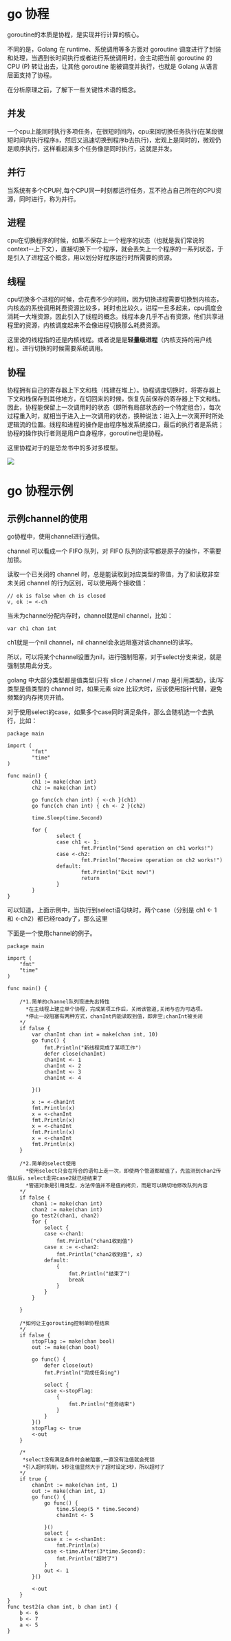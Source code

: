 # go 协程 #

goroutine的本质是协程，是实现并行计算的核心。

不同的是，Golang 在 runtime、系统调用等多方面对 goroutine 调度进行了封装和处理，当遇到长时间执行或者进行系统调用时，会主动把当前 goroutine 的CPU (P) 转让出去，让其他 goroutine 能被调度并执行，也就是 Golang 从语言层面支持了协程。


在分析原理之前，了解下一些关键性术语的概念。

## 并发 ##

一个cpu上能同时执行多项任务，在很短时间内，cpu来回切换任务执行(在某段很短时间内执行程序a，然后又迅速切换到程序b去执行)，宏观上是同时的，微观仍是顺序执行，这样看起来多个任务像是同时执行，这就是并发。

## 并行 ##

当系统有多个CPU时,每个CPU同一时刻都运行任务，互不抢占自己所在的CPU资源，同时进行，称为并行。

## 进程 ##
cpu在切换程序的时候，如果不保存上一个程序的状态（也就是我们常说的context--上下文），直接切换下一个程序，就会丢失上一个程序的一系列状态，于是引入了进程这个概念，用以划分好程序运行时所需要的资源。

## 线程 ##

cpu切换多个进程的时候，会花费不少的时间，因为切换进程需要切换到内核态，内核态的系统调用耗费资源比较多，耗时也比较久，进程一旦多起来，cpu调度会消耗一大堆资源，因此引入了线程的概念。线程本身几乎不占有资源，他们共享进程里的资源，内核调度起来不会像进程切换那么耗费资源。

这里说的线程指的还是内核线程。或者说是是**轻量级进程**（内核支持的用户线程）。进行切换的时候需要系统调用。

## 协程 ##

协程拥有自己的寄存器上下文和栈（栈建在堆上）。协程调度切换时，将寄存器上下文和栈保存到其他地方，在切回来的时候，恢复先前保存的寄存器上下文和栈。因此，协程能保留上一次调用时的状态（即所有局部状态的一个特定组合），每次过程重入时，就相当于进入上一次调用的状态，换种说法：进入上一次离开时所处逻辑流的位置。线程和进程的操作是由程序触发系统接口，最后的执行者是系统；协程的操作执行者则是用户自身程序，goroutine也是协程。

这里协程对于的是恐龙书中的多对多模型。

![](https://raw.githubusercontent.com/ernest-dzf/docs/master/pic/lwp2.JPG)

# go 协程示例

## 示例channel的使用

go协程中，使用channel进行通信。

channel 可以看成一个 FIFO 队列，对 FIFO 队列的读写都是原子的操作，不需要加锁。

读取一个已关闭的 channel 时，总是能读取到对应类型的零值，为了和读取非空未关闭 channel 的行为区别，可以使用两个接收值：

	// ok is false when ch is closed
	v, ok := <-ch


当未为channel分配内存时，channel就是nil channel，比如：

	var ch1 chan int

ch1就是一个nil channel，nil channel会永远阻塞对该channel的读写。

所以，可以将某个channel设置为nil，进行强制阻塞，对于select分支来说，就是强制禁用此分支。

golang 中大部分类型都是值类型(只有 slice / channel / map 是引用类型)，读/写类型是值类型的 channel 时，如果元素 size 比较大时，应该使用指针代替，避免频繁的内存拷贝开销。

对于使用select的case，如果多个case同时满足条件，那么会随机选一个去执行，比如：

	package main
	
	import (
	        "fmt"
	        "time"
	)
	
	func main() {
	        ch1 := make(chan int)
	        ch2 := make(chan int)
	
	        go func(ch chan int) { <-ch }(ch1)
	        go func(ch chan int) { ch <- 2 }(ch2)
	
	        time.Sleep(time.Second)
	
	        for {
	                select {
	                case ch1 <- 1:
	                        fmt.Println("Send operation on ch1 works!")
	                case <-ch2:
	                        fmt.Println("Receive operation on ch2 works!")
	                default:
	                        fmt.Println("Exit now!")
	                        return
	                }
	        }
	}
	
可以知道，上面示例中，当执行到select语句块时，两个case（分别是 ch1 <- 1 和 <-ch2）都已经ready了，那么这里

下面是一个使用channel的例子。

	package main
	
	import (
	    "fmt"
	    "time"
	)
	
	func main() {
	
	    /*1.简单的channel队列现进先出特性
	      *在主线程上建立单个协程，完成某项工作后，关闭该管道,关闭与否为可选项。
	      *停止一段阻塞有两种方式，chanInt内能读取到值，即非空;chanInt被关闭
	    */
	    if false {
	        var chanInt chan int = make(chan int, 10)
	        go func() {
	            fmt.Println("新线程完成了某项工作")
	            defer close(chanInt)
	            chanInt <- 1
	            chanInt <- 2
	            chanInt <- 3
	            chanInt <- 4
	
	        }()
	
	        x := <-chanInt
	        fmt.Println(x)
	        x = <-chanInt
	        fmt.Println(x)
	        x = <-chanInt
	        fmt.Println(x)
	        x = <-chanInt
	        fmt.Println(x)
	    }
	
	    /*2.简单的select使用
	      *使用select只会在符合的语句上走一次，即使两个管道都赋值了，先监测到chan2传值以后，select走完case2就已经结束了
	      *管道对象是引用类型，方法传值并不是值的拷贝，而是可以确切地修改队列内容
	    */
	    if false {
	        chan1 := make(chan int)
	        chan2 := make(chan int)
	        go test2(chan1, chan2)
	        for {
	            select {
	            case <-chan1:
	                fmt.Println("chan1收到值")
	            case x := <-chan2:
	                fmt.Println("chan2收到值", x)
	            default:
	                {
	                    fmt.Println("结束了")
	                    break
	                }
	            }
	        }
	
	    }
	
	    /*如何让主gorouting控制单协程结束
	    */
	    if false {
	        stopFlag := make(chan bool)
	        out := make(chan bool)
	
	        go func() {
	            defer close(out)
	            fmt.Println("完成任务ing")
	
	            select {
	            case <-stopFlag:
	                {
	                    fmt.Println("任务结束")
	                }
	            }
	        }()
	        stopFlag <- true
	        <-out
	    }
	
	    /*
	     *select没有满足条件时会被阻塞,一直没有注值就会死锁
	     *引入超时机制，5秒注值显然大于了超时设定3秒，所以超时了
	    */
	    if true {
	        chanInt := make(chan int, 1)
	        out := make(chan int, 1)
	        go func() {
	            go func() {
	                time.Sleep(5 * time.Second)
	                chanInt <- 5
	
	            }()
	            select {
	            case x := <-chanInt:
	                fmt.Println(x)
	            case <-time.After(3*time.Second):
	                fmt.Println("超时了")
	            }
	            out <- 1
	        }()
	
	        <-out
	    }
	}
	func test2(a chan int, b chan int) {
	    b <- 6
	    b <- 7
	    a <- 5
	}



